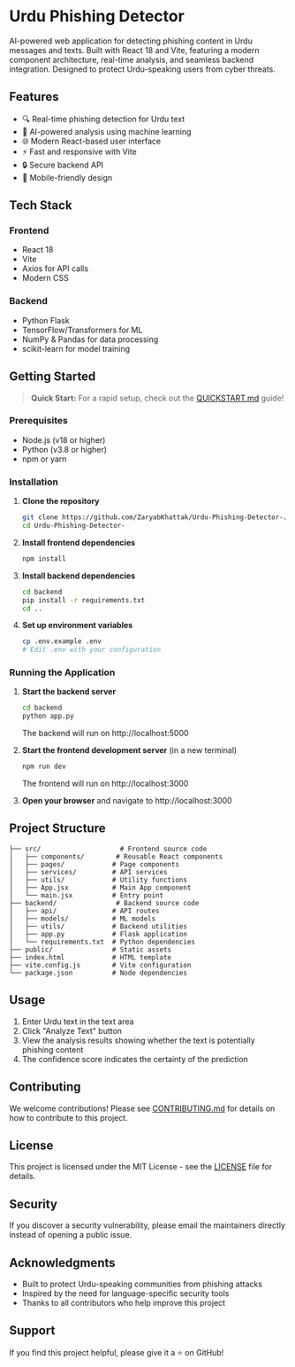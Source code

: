 # Urdu Phishing Detector

AI-powered web application for detecting phishing content in Urdu messages and texts. Built with React 18 and Vite, featuring a modern component architecture, real-time analysis, and seamless backend integration. Designed to protect Urdu-speaking users from cyber threats.

## Features

- 🔍 Real-time phishing detection for Urdu text
- 🤖 AI-powered analysis using machine learning
- 🌐 Modern React-based user interface
- ⚡ Fast and responsive with Vite
- 🔒 Secure backend API
- 📱 Mobile-friendly design

## Tech Stack

### Frontend
- React 18
- Vite
- Axios for API calls
- Modern CSS

### Backend
- Python Flask
- TensorFlow/Transformers for ML
- NumPy & Pandas for data processing
- scikit-learn for model training

## Getting Started

> **Quick Start:** For a rapid setup, check out the [QUICKSTART.md](QUICKSTART.md) guide!

### Prerequisites
- Node.js (v18 or higher)
- Python (v3.8 or higher)
- npm or yarn

### Installation

1. **Clone the repository**
   ```bash
   git clone https://github.com/ZaryabKhattak/Urdu-Phishing-Detector-.git
   cd Urdu-Phishing-Detector-
   ```

2. **Install frontend dependencies**
   ```bash
   npm install
   ```

3. **Install backend dependencies**
   ```bash
   cd backend
   pip install -r requirements.txt
   cd ..
   ```

4. **Set up environment variables**
   ```bash
   cp .env.example .env
   # Edit .env with your configuration
   ```

### Running the Application

1. **Start the backend server**
   ```bash
   cd backend
   python app.py
   ```
   The backend will run on http://localhost:5000

2. **Start the frontend development server** (in a new terminal)
   ```bash
   npm run dev
   ```
   The frontend will run on http://localhost:3000

3. **Open your browser** and navigate to http://localhost:3000

## Project Structure

```
├── src/                    # Frontend source code
│   ├── components/        # Reusable React components
│   ├── pages/            # Page components
│   ├── services/         # API services
│   ├── utils/            # Utility functions
│   ├── App.jsx           # Main App component
│   └── main.jsx          # Entry point
├── backend/               # Backend source code
│   ├── api/              # API routes
│   ├── models/           # ML models
│   ├── utils/            # Backend utilities
│   ├── app.py            # Flask application
│   └── requirements.txt  # Python dependencies
├── public/               # Static assets
├── index.html            # HTML template
├── vite.config.js        # Vite configuration
└── package.json          # Node dependencies

```

## Usage

1. Enter Urdu text in the text area
2. Click "Analyze Text" button
3. View the analysis results showing whether the text is potentially phishing content
4. The confidence score indicates the certainty of the prediction

## Contributing

We welcome contributions! Please see [CONTRIBUTING.md](CONTRIBUTING.md) for details on how to contribute to this project.

## License

This project is licensed under the MIT License - see the [LICENSE](LICENSE) file for details.

## Security

If you discover a security vulnerability, please email the maintainers directly instead of opening a public issue.

## Acknowledgments

- Built to protect Urdu-speaking communities from phishing attacks
- Inspired by the need for language-specific security tools
- Thanks to all contributors who help improve this project

## Support

If you find this project helpful, please give it a ⭐ on GitHub!
